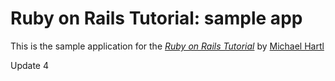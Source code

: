 # Ruby on Rails Tutorial: sample app

This is the sample application for
the [*Ruby on Rails Tutorial*](http://railstutorial.org/)
by [Michael Hartl](http://michaelhartl.com/)

Update 4
